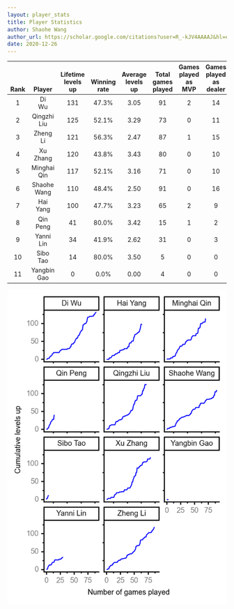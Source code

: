 ```yaml
---
layout: player_stats
title: Player Statistics
author: Shaohe Wang
author_url: https://scholar.google.com/citations?user=R_-kJV4AAAAJ&hl=en
date: 2020-12-26
---
```


<div class="table-wrapper" markdown="block">

| <br><br><br>Rank | <br><br><br>Player | <br> Lifetime <br> levels <br> up | <br><br> Winning <br> rate | <br> Average <br> levels <br> up | <br> Total <br> games <br> played | Games <br> played <br> as <br> MVP | Games <br> played <br> as <br> dealer | N_games <br> short <br> staffed <br> as dealer | Winning <br> rate <br> as <br> dealer |
|:---:|:---:|:---:|:---:|:---:|:---:|:---:|:---:|:---:|:---:|
| 1 | Di <br> Wu | 131 | 47.3% | 3.05 | 91 | 2 | 14 | 0 | 50.0% |
| 2 | Qingzhi <br> Liu | 125 | 52.1% | 3.29 | 73 | 0 | 11 | 3 | 54.5% |
| 3 | Zheng <br> Li | 121 | 56.3% | 2.47 | 87 | 1 | 15 | 0 | 60.0% |
| 4 | Xu <br> Zhang | 120 | 43.8% | 3.43 | 80 | 0 | 10 | 0 | 40.0% |
| 5 | Minghai <br> Qin | 117 | 52.1% | 3.16 | 71 | 0 | 10 | 1 | 70.0% |
| 6 | Shaohe <br> Wang | 110 | 48.4% | 2.50 | 91 | 0 | 16 | 1 | 37.5% |
| 7 | Hai <br> Yang | 100 | 47.7% | 3.23 | 65 | 2 | 9 | 1 | 44.4% |
| 8 | Qin <br> Peng | 41 | 80.0% | 3.42 | 15 | 1 | 2 | 0 | 100.0% |
| 9 | Yanni <br> Lin | 34 | 41.9% | 2.62 | 31 | 0 | 3 | 1 | 66.7% |
| 10 | Sibo <br> Tao | 14 | 80.0% | 3.50 | 5 | 0 | 0 | 0 | 0.0% |
| 11 | Yangbin <br> Gao | 0 | 0.0% | 0.00 | 4 | 0 | 0 | 0 | 0.0% |

</div>

<img src="/assets/images/player_history_plot.png" alt="Plot of player level history" />
